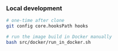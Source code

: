 ### Local development

```bash
# one-time after clone
git config core.hooksPath hooks

# run the image build in Docker manually
bash src/docker/run_in_docker.sh

